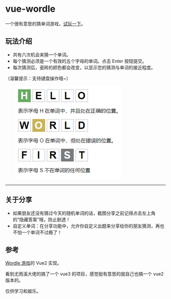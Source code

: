 # vue-wordle

一个很有意思的猜单词游戏，[试玩一下](https://vue-wordle-beta.vercel.app/)。
## 玩法介绍
- 共有六次机会来猜一个单词。
- 每个猜测必须是一个有效的五个字母的单词。点击 Enter 按钮提交。
- 每次猜测后，瓷砖的颜色都会改变，以显示您的猜测与单词的接近程度。

（温馨提示：支持键盘操作哦~）

<img src="./worlde-intro.png" style="margin-left:30px">

---

## 关于分享
- 如果朋友还没有猜过今天的随机单词的话，截图分享之前记得点击左上角的“隐藏答案”哦，防止剧透！
- 自定义单词：在分享功能中，允许你自定义出题来分享给你的朋友猜测，再也不怕一个单词不过瘾了！  

## 参考
[Wordle 游戏](https://www.powerlanguage.co.uk/wordle/)的 Vue2 实现。

看到尤雨溪大佬的搞了一个 vue3 的项目，感觉挺有意思的就自己也搞一个 vue2 版本的。

仅供学习和娱乐。
